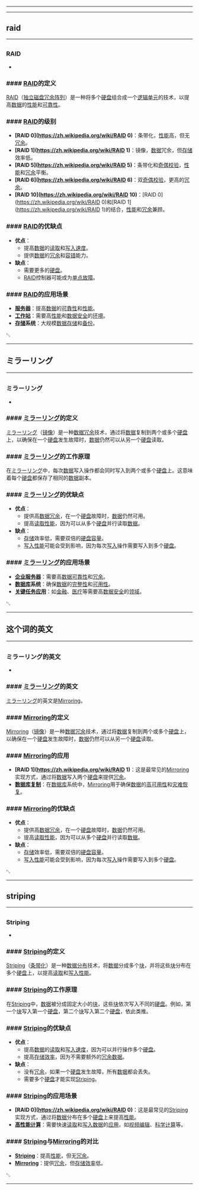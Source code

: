 # 
___
___
## raid
___
## 
### RAID
- 

### #### [RAID](https://zh.wikipedia.org/wiki/RAID)的定义
[RAID](https://zh.wikipedia.org/wiki/RAID)（[独立磁盘冗余阵列](https://zh.wikipedia.org/wiki/独立磁盘冗余阵列)）是一种将多个[硬盘](https://zh.wikipedia.org/wiki/硬盘)组合成一个[逻辑单元](https://zh.wikipedia.org/wiki/逻辑单元)的技术，以提高[数据](https://zh.wikipedia.org/wiki/数据)的[性能](https://zh.wikipedia.org/wiki/性能)和[可靠性](https://zh.wikipedia.org/wiki/可靠性)。

### #### [RAID](https://zh.wikipedia.org/wiki/RAID)的级别
- **[RAID 0](https://zh.wikipedia.org/wiki/RAID 0)**：条带化，[性能](https://zh.wikipedia.org/wiki/性能)高，但无[冗余](https://zh.wikipedia.org/wiki/冗余)。
- **[RAID 1](https://zh.wikipedia.org/wiki/RAID 1)**：镜像，[数据](https://zh.wikipedia.org/wiki/数据)冗余，但[存储](https://zh.wikipedia.org/wiki/存储)效率低。
- **[RAID 5](https://zh.wikipedia.org/wiki/RAID 5)**：条带化和[奇偶校验](https://zh.wikipedia.org/wiki/奇偶校验)，[性能](https://zh.wikipedia.org/wiki/性能)和[冗余](https://zh.wikipedia.org/wiki/冗余)平衡。
- **[RAID 6](https://zh.wikipedia.org/wiki/RAID 6)**：双[奇偶校验](https://zh.wikipedia.org/wiki/奇偶校验)，更高的[冗余](https://zh.wikipedia.org/wiki/冗余)。
- **[RAID 10](https://zh.wikipedia.org/wiki/RAID 10)**：[RAID 0](https://zh.wikipedia.org/wiki/RAID 0)和[RAID 1](https://zh.wikipedia.org/wiki/RAID 1)的结合，[性能](https://zh.wikipedia.org/wiki/性能)和[冗余](https://zh.wikipedia.org/wiki/冗余)兼顾。

### #### [RAID](https://zh.wikipedia.org/wiki/RAID)的优缺点
- **优点**：
  - 提高[数据](https://zh.wikipedia.org/wiki/数据)的[读取](https://zh.wikipedia.org/wiki/读取)和[写入](https://zh.wikipedia.org/wiki/写入)[速度](https://zh.wikipedia.org/wiki/速度)。
  - 提供[数据](https://zh.wikipedia.org/wiki/数据)的[冗余](https://zh.wikipedia.org/wiki/冗余)和[容错](https://zh.wikipedia.org/wiki/容错)能力。
- **缺点**：
  - 需要更多的[硬盘](https://zh.wikipedia.org/wiki/硬盘)。
  - [RAID](https://zh.wikipedia.org/wiki/RAID)控制器可能成为[单点故障](https://zh.wikipedia.org/wiki/单点故障)。

### #### [RAID](https://zh.wikipedia.org/wiki/RAID)的应用场景
- **[服务器](https://zh.wikipedia.org/wiki/服务器)**：提高[数据](https://zh.wikipedia.org/wiki/数据)的[可靠性](https://zh.wikipedia.org/wiki/可靠性)和[性能](https://zh.wikipedia.org/wiki/性能)。
- **[工作站](https://zh.wikipedia.org/wiki/工作站)**：需要高[性能](https://zh.wikipedia.org/wiki/性能)和[数据](https://zh.wikipedia.org/wiki/数据)[安全](https://zh.wikipedia.org/wiki/安全)的[环境](https://zh.wikipedia.org/wiki/环境)。
- **[存储](https://zh.wikipedia.org/wiki/存储)系统**：大规模[数据](https://zh.wikipedia.org/wiki/数据)[存储](https://zh.wikipedia.org/wiki/存储)和[备份](https://zh.wikipedia.org/wiki/备份)。

␃
___
## ミラーリング
___
## 
### ミラーリング
- 

### #### [ミラーリング](https://zh.wikipedia.org/wiki/ミラーリング)的定义
[ミラーリング](https://zh.wikipedia.org/wiki/ミラーリング)（[镜像](https://zh.wikipedia.org/wiki/镜像)）是一种[数据](https://zh.wikipedia.org/wiki/数据)[冗余](https://zh.wikipedia.org/wiki/冗余)技术，通过将[数据](https://zh.wikipedia.org/wiki/数据)复制到两个或多个[硬盘](https://zh.wikipedia.org/wiki/硬盘)上，以确保在一个[硬盘](https://zh.wikipedia.org/wiki/硬盘)发生故障时，[数据](https://zh.wikipedia.org/wiki/数据)仍然可以从另一个[硬盘](https://zh.wikipedia.org/wiki/硬盘)读取。

### #### [ミラーリング](https://zh.wikipedia.org/wiki/ミラーリング)的工作原理
在[ミラーリング](https://zh.wikipedia.org/wiki/ミラーリング)中，每次[数据](https://zh.wikipedia.org/wiki/数据)写入操作都会同时写入到两个或多个[硬盘](https://zh.wikipedia.org/wiki/硬盘)上。这意味着每个[硬盘](https://zh.wikipedia.org/wiki/硬盘)都保存了相同的[数据](https://zh.wikipedia.org/wiki/数据)副本。

### #### [ミラーリング](https://zh.wikipedia.org/wiki/ミラーリング)的优缺点
- **优点**：
  - 提供高[数据](https://zh.wikipedia.org/wiki/数据)[冗余](https://zh.wikipedia.org/wiki/冗余)，在一个[硬盘](https://zh.wikipedia.org/wiki/硬盘)故障时，[数据](https://zh.wikipedia.org/wiki/数据)仍然可用。
  - 提高[读取](https://zh.wikipedia.org/wiki/读取)[性能](https://zh.wikipedia.org/wiki/性能)，因为可以从多个[硬盘](https://zh.wikipedia.org/wiki/硬盘)并行读取[数据](https://zh.wikipedia.org/wiki/数据)。
- **缺点**：
  - [存储](https://zh.wikipedia.org/wiki/存储)效率低，需要双倍的[硬盘](https://zh.wikipedia.org/wiki/硬盘)[容量](https://zh.wikipedia.org/wiki/容量)。
  - [写入](https://zh.wikipedia.org/wiki/写入)[性能](https://zh.wikipedia.org/wiki/性能)可能会受到影响，因为每次[写入](https://zh.wikipedia.org/wiki/写入)操作需要写入到多个[硬盘](https://zh.wikipedia.org/wiki/硬盘)。

### #### [ミラーリング](https://zh.wikipedia.org/wiki/ミラーリング)的应用场景
- **[企业](https://zh.wikipedia.org/wiki/企业)[服务器](https://zh.wikipedia.org/wiki/服务器)**：需要高[数据](https://zh.wikipedia.org/wiki/数据)[可靠性](https://zh.wikipedia.org/wiki/可靠性)和[冗余](https://zh.wikipedia.org/wiki/冗余)。
- **[数据库](https://zh.wikipedia.org/wiki/数据库)系统**：确保[数据](https://zh.wikipedia.org/wiki/数据)的[完整性](https://zh.wikipedia.org/wiki/完整性)和[可用性](https://zh.wikipedia.org/wiki/可用性)。
- **[关键任务](https://zh.wikipedia.org/wiki/关键任务)[应用](https://zh.wikipedia.org/wiki/应用)**：如[金融](https://zh.wikipedia.org/wiki/金融)、[医疗](https://zh.wikipedia.org/wiki/医疗)等需要高[数据](https://zh.wikipedia.org/wiki/数据)[安全](https://zh.wikipedia.org/wiki/安全)的[领域](https://zh.wikipedia.org/wiki/领域)。

␃
___
## 这个词的英文
___
## 
### ミラーリング的英文
- 

### #### [ミラーリング](https://zh.wikipedia.org/wiki/ミラーリング)的英文
[ミラーリング](https://zh.wikipedia.org/wiki/ミラーリング)的英文是[Mirroring](https://zh.wikipedia.org/wiki/Mirroring)。

### #### [Mirroring](https://zh.wikipedia.org/wiki/Mirroring)的定义
[Mirroring](https://zh.wikipedia.org/wiki/Mirroring)（[镜像](https://zh.wikipedia.org/wiki/镜像)）是一种[数据](https://zh.wikipedia.org/wiki/数据)[冗余](https://zh.wikipedia.org/wiki/冗余)技术，通过将[数据](https://zh.wikipedia.org/wiki/数据)复制到两个或多个[硬盘](https://zh.wikipedia.org/wiki/硬盘)上，以确保在一个[硬盘](https://zh.wikipedia.org/wiki/硬盘)发生故障时，[数据](https://zh.wikipedia.org/wiki/数据)仍然可以从另一个[硬盘](https://zh.wikipedia.org/wiki/硬盘)读取。

### #### [Mirroring](https://zh.wikipedia.org/wiki/Mirroring)的应用
- **[RAID 1](https://zh.wikipedia.org/wiki/RAID 1)**：这是最常见的[Mirroring](https://zh.wikipedia.org/wiki/Mirroring)实现方式，通过将[数据](https://zh.wikipedia.org/wiki/数据)写入两个[硬盘](https://zh.wikipedia.org/wiki/硬盘)来提供[冗余](https://zh.wikipedia.org/wiki/冗余)。
- **[数据库](https://zh.wikipedia.org/wiki/数据库)[复制](https://zh.wikipedia.org/wiki/复制)**：在[数据库](https://zh.wikipedia.org/wiki/数据库)系统中，[Mirroring](https://zh.wikipedia.org/wiki/Mirroring)用于确保[数据](https://zh.wikipedia.org/wiki/数据)的[高可用性](https://zh.wikipedia.org/wiki/高可用性)和[灾难恢复](https://zh.wikipedia.org/wiki/灾难恢复)。

### #### [Mirroring](https://zh.wikipedia.org/wiki/Mirroring)的优缺点
- **优点**：
  - 提供高[数据](https://zh.wikipedia.org/wiki/数据)[冗余](https://zh.wikipedia.org/wiki/冗余)，在一个[硬盘](https://zh.wikipedia.org/wiki/硬盘)故障时，[数据](https://zh.wikipedia.org/wiki/数据)仍然可用。
  - 提高[读取](https://zh.wikipedia.org/wiki/读取)[性能](https://zh.wikipedia.org/wiki/性能)，因为可以从多个[硬盘](https://zh.wikipedia.org/wiki/硬盘)并行读取[数据](https://zh.wikipedia.org/wiki/数据)。
- **缺点**：
  - [存储](https://zh.wikipedia.org/wiki/存储)效率低，需要双倍的[硬盘](https://zh.wikipedia.org/wiki/硬盘)[容量](https://zh.wikipedia.org/wiki/容量)。
  - [写入](https://zh.wikipedia.org/wiki/写入)[性能](https://zh.wikipedia.org/wiki/性能)可能会受到影响，因为每次[写入](https://zh.wikipedia.org/wiki/写入)操作需要写入到多个[硬盘](https://zh.wikipedia.org/wiki/硬盘)。

␃
___
## striping
___
## 
### Striping
- 

### #### [Striping](https://zh.wikipedia.org/wiki/Striping)的定义
[Striping](https://zh.wikipedia.org/wiki/Striping)（[条带化](https://zh.wikipedia.org/wiki/条带化)）是一种[数据](https://zh.wikipedia.org/wiki/数据)[分布](https://zh.wikipedia.org/wiki/分布)技术，将[数据](https://zh.wikipedia.org/wiki/数据)分成多个[块](https://zh.wikipedia.org/wiki/块)，并将这些[块](https://zh.wikipedia.org/wiki/块)分布在多个[硬盘](https://zh.wikipedia.org/wiki/硬盘)上，以提高[读取](https://zh.wikipedia.org/wiki/读取)和[写入](https://zh.wikipedia.org/wiki/写入)[性能](https://zh.wikipedia.org/wiki/性能)。

### #### [Striping](https://zh.wikipedia.org/wiki/Striping)的工作原理
在[Striping](https://zh.wikipedia.org/wiki/Striping)中，[数据](https://zh.wikipedia.org/wiki/数据)被分成固定大小的[块](https://zh.wikipedia.org/wiki/块)，这些[块](https://zh.wikipedia.org/wiki/块)依次写入不同的[硬盘](https://zh.wikipedia.org/wiki/硬盘)。例如，第一个[块](https://zh.wikipedia.org/wiki/块)写入第一个[硬盘](https://zh.wikipedia.org/wiki/硬盘)，第二个[块](https://zh.wikipedia.org/wiki/块)写入第二个[硬盘](https://zh.wikipedia.org/wiki/硬盘)，依此类推。

### #### [Striping](https://zh.wikipedia.org/wiki/Striping)的优缺点
- **优点**：
  - 提高[数据](https://zh.wikipedia.org/wiki/数据)的[读取](https://zh.wikipedia.org/wiki/读取)和[写入](https://zh.wikipedia.org/wiki/写入)[速度](https://zh.wikipedia.org/wiki/速度)，因为可以并行操作多个[硬盘](https://zh.wikipedia.org/wiki/硬盘)。
  - 提高[存储](https://zh.wikipedia.org/wiki/存储)[效率](https://zh.wikipedia.org/wiki/效率)，因为不需要额外的[冗余](https://zh.wikipedia.org/wiki/冗余)[数据](https://zh.wikipedia.org/wiki/数据)。
- **缺点**：
  - 没有[冗余](https://zh.wikipedia.org/wiki/冗余)，如果一个[硬盘](https://zh.wikipedia.org/wiki/硬盘)发生故障，所有[数据](https://zh.wikipedia.org/wiki/数据)都会丢失。
  - 需要多个[硬盘](https://zh.wikipedia.org/wiki/硬盘)才能实现[Striping](https://zh.wikipedia.org/wiki/Striping)。

### #### [Striping](https://zh.wikipedia.org/wiki/Striping)的应用场景
- **[RAID 0](https://zh.wikipedia.org/wiki/RAID 0)**：这是最常见的[Striping](https://zh.wikipedia.org/wiki/Striping)实现方式，通过将[数据](https://zh.wikipedia.org/wiki/数据)分布在多个[硬盘](https://zh.wikipedia.org/wiki/硬盘)上来提高[性能](https://zh.wikipedia.org/wiki/性能)。
- **[高性能](https://zh.wikipedia.org/wiki/高性能)[计算](https://zh.wikipedia.org/wiki/计算)**：需要快速[读取](https://zh.wikipedia.org/wiki/读取)和[写入](https://zh.wikipedia.org/wiki/写入)[数据](https://zh.wikipedia.org/wiki/数据)的[应用](https://zh.wikipedia.org/wiki/应用)，如[视频编辑](https://zh.wikipedia.org/wiki/视频编辑)、[科学计算](https://zh.wikipedia.org/wiki/科学计算)等。

### #### [Striping](https://zh.wikipedia.org/wiki/Striping)与[Mirroring](https://zh.wikipedia.org/wiki/Mirroring)的对比
- **[Striping](https://zh.wikipedia.org/wiki/Striping)**：提高[性能](https://zh.wikipedia.org/wiki/性能)，但无[冗余](https://zh.wikipedia.org/wiki/冗余)。
- **[Mirroring](https://zh.wikipedia.org/wiki/Mirroring)**：提供[冗余](https://zh.wikipedia.org/wiki/冗余)，但[存储](https://zh.wikipedia.org/wiki/存储)[效率](https://zh.wikipedia.org/wiki/效率)低。

␃
___

